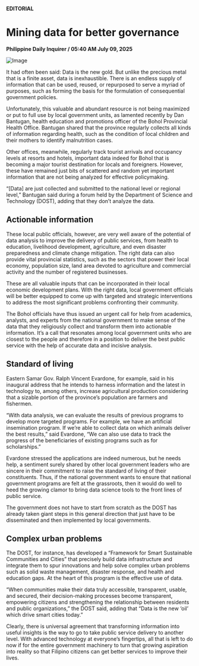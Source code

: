 **EDITORIAL**

# Mining data for better governance

****Philippine Daily Inquirer / 05:40 AM July 09, 2025****

![Image](https://raw.githubusercontent.com/github-jl14/scrapy_api/refs/heads/main/images/editorial07092025.png)

It had often been said: Data is the new gold. But unlike the precious metal that is a finite asset, data is inexhaustible. There is an endless supply of information that can be used, reused, or repurposed to serve a myriad of purposes, such as forming the basis for the formulation of consequential government policies.

Unfortunately, this valuable and abundant resource is not being maximized or put to full use by local government units, as lamented recently by Dan Bantugan, health education and promotions officer of the Bohol Provincial Health Office. Bantugan shared that the province regularly collects all kinds of information regarding health, such as the condition of local children and their mothers to identify malnutrition cases.

Other offices, meanwhile, regularly track tourist arrivals and occupancy levels at resorts and hotels, important data indeed for Bohol that is becoming a major tourist destination for locals and foreigners. However, these have remained just bits of scattered and random yet important information that are not being analyzed for effective policymaking.

“[Data] are just collected and submitted to the national level or regional level,” Bantugan said during a forum held by the Department of Science and Technology (DOST), adding that they don’t analyze the data.

## Actionable information

These local public officials, however, are very well aware of the potential of data analysis to improve the delivery of public services, from health to education, livelihood development, agriculture, and even disaster preparedness and climate change mitigation. The right data can also provide vital provincial statistics, such as the sectors that power their local economy, population size, land area devoted to agriculture and commercial activity and the number of registered businesses.

These are all valuable inputs that can be incorporated in their local economic development plans. With the right data, local government officials will be better equipped to come up with targeted and strategic interventions to address the most significant problems confronting their community.

The Bohol officials have thus issued an urgent call for help from academics, analysts, and experts from the national government to make sense of the data that they religiously collect and transform them into actionable information. It’s a call that resonates among local government units who are closest to the people and therefore in a position to deliver the best public service with the help of accurate data and incisive analysis.

## Standard of living

Eastern Samar Gov. Ralph Vincent Evardone, for example, said in his inaugural address that he intends to harness information and the latest in technology to, among others, increase agricultural production considering that a sizable portion of the province’s population are farmers and fishermen.

“With data analysis, we can evaluate the results of previous programs to develop more targeted programs. For example, we have an artificial insemination program. If we’re able to collect data on which animals deliver the best results,” said Evardone, “We can also use data to track the progress of the beneficiaries of existing programs such as for scholarships.”

Evardone stressed the applications are indeed numerous, but he needs help, a sentiment surely shared by other local government leaders who are sincere in their commitment to raise the standard of living of their constituents. Thus, if the national government wants to ensure that national government programs are felt at the grassroots, then it would do well to heed the growing clamor to bring data science tools to the front lines of public service.

The government does not have to start from scratch as the DOST has already taken giant steps in this general direction that just have to be disseminated and then implemented by local governments.

## Complex urban problems

The DOST, for instance, has developed a “Framework for Smart Sustainable Communities and Cities” that precisely build data infrastructure and integrate them to spur innovations and help solve complex urban problems such as solid waste management, disaster response, and health and education gaps. At the heart of this program is the effective use of data.

“When communities make their data truly accessible, transparent, usable, and secured, their decision-making processes become transparent, empowering citizens and strengthening the relationship between residents and public organizations,” the DOST said, adding that “Data is the new ‘oil’ which drive smart cities today.”

Clearly, there is universal agreement that transforming information into useful insights is the way to go to take public service delivery to another level. With advanced technology at everyone’s fingertips, all that is left to do now if for the entire government machinery to turn that growing aspiration into reality so that Filipino citizens can get better services to improve their lives.